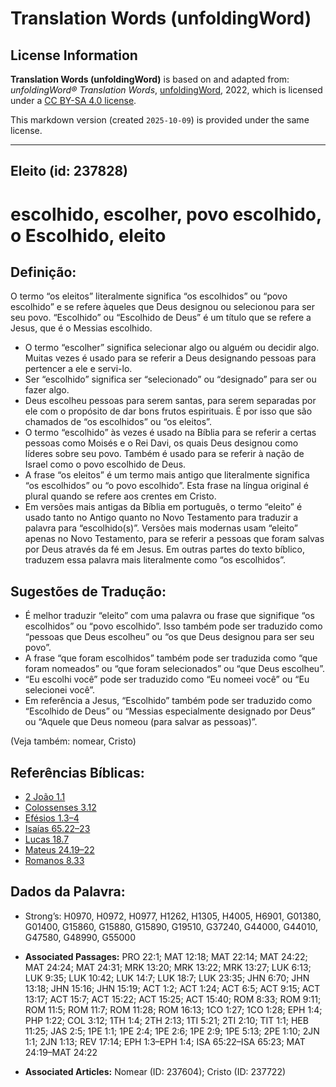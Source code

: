 # Translation Words (unfoldingWord)

## License Information

**Translation Words (unfoldingWord)** is based on and adapted from: _unfoldingWord® Translation Words_, [unfoldingWord](https://unfoldingword.org/utw), 2022, which is licensed under a [CC BY-SA 4.0 license](https://creativecommons.org/licenses/by-sa/4.0/legalcode.en).

This markdown version (created `2025-10-09`) is provided under the same license.



--------------------------------

## Eleito (id: 237828)

escolhido, escolher, povo escolhido, o Escolhido, eleito
========================================================

Definição:
----------

O termo “os eleitos” literalmente significa “os escolhidos” ou “povo escolhido” e se refere àqueles que Deus designou ou selecionou para ser seu povo. “Escolhido” ou “Escolhido de Deus” é um título que se refere a Jesus, que é o Messias escolhido.

* O termo “escolher” significa selecionar algo ou alguém ou decidir algo. Muitas vezes é usado para se referir a Deus designando pessoas para pertencer a ele e servi\-lo.
* Ser “escolhido” significa ser “selecionado” ou “designado” para ser ou fazer algo.
* Deus escolheu pessoas para serem santas, para serem separadas por ele com o propósito de dar bons frutos espirituais. É por isso que são chamados de “os escolhidos” ou “os eleitos”.
* O termo “escolhido” às vezes é usado na Bíblia para se referir a certas pessoas como Moisés e o Rei Davi, os quais Deus designou como líderes sobre seu povo. Também é usado para se referir à nação de Israel como o povo escolhido de Deus.
* A frase “os eleitos” é um termo mais antigo que literalmente significa “os escolhidos” ou “o povo escolhido”. Esta frase na língua original é plural quando se refere aos crentes em Cristo.
* Em versões mais antigas da Bíblia em português, o termo “eleito” é usado tanto no Antigo quanto no Novo Testamento para traduzir a palavra para “escolhido(s)”. Versões mais modernas usam “eleito” apenas no Novo Testamento, para se referir a pessoas que foram salvas por Deus através da fé em Jesus. Em outras partes do texto bíblico, traduzem essa palavra mais literalmente como “os escolhidos”.

Sugestões de Tradução:
----------------------

* É melhor traduzir “eleito” com uma palavra ou frase que signifique “os escolhidos” ou “povo escolhido”. Isso também pode ser traduzido como “pessoas que Deus escolheu” ou “os que Deus designou para ser seu povo”.
* A frase “que foram escolhidos” também pode ser traduzida como “que foram nomeados” ou “que foram selecionados” ou “que Deus escolheu”.
* “Eu escolhi você” pode ser traduzido como “Eu nomeei você” ou “Eu selecionei você”.
* Em referência a Jesus, “Escolhido” também pode ser traduzido como “Escolhido de Deus” ou “Messias especialmente designado por Deus” ou “Aquele que Deus nomeou (para salvar as pessoas)”.

(Veja também: nomear, Cristo)

Referências Bíblicas:
---------------------

* [2 João 1\.1](https://ref.ly/2John1:1)
* [Colossenses 3\.12](https://ref.ly/Col3:12)
* [Efésios 1\.3–4](https://ref.ly/Eph1:3-Eph1:4)
* [Isaías 65\.22–23](https://ref.ly/Isa65:22-Isa65:23)
* [Lucas 18\.7](https://ref.ly/Luke18:7)
* [Mateus 24\.19–22](https://ref.ly/Matt24:19-Matt24:22)
* [Romanos 8\.33](https://ref.ly/Rom8:33)

Dados da Palavra:
-----------------

* Strong’s: H0970, H0972, H0977, H1262, H1305, H4005, H6901, G01380, G01400, G15860, G15880, G15890, G19510, G37240, G44000, G44010, G47580, G48990, G55000

* **Associated Passages:** PRO 22:1; MAT 12:18; MAT 22:14; MAT 24:22; MAT 24:24; MAT 24:31; MRK 13:20; MRK 13:22; MRK 13:27; LUK 6:13; LUK 9:35; LUK 10:42; LUK 14:7; LUK 18:7; LUK 23:35; JHN 6:70; JHN 13:18; JHN 15:16; JHN 15:19; ACT 1:2; ACT 1:24; ACT 6:5; ACT 9:15; ACT 13:17; ACT 15:7; ACT 15:22; ACT 15:25; ACT 15:40; ROM 8:33; ROM 9:11; ROM 11:5; ROM 11:7; ROM 11:28; ROM 16:13; 1CO 1:27; 1CO 1:28; EPH 1:4; PHP 1:22; COL 3:12; 1TH 1:4; 2TH 2:13; 1TI 5:21; 2TI 2:10; TIT 1:1; HEB 11:25; JAS 2:5; 1PE 1:1; 1PE 2:4; 1PE 2:6; 1PE 2:9; 1PE 5:13; 2PE 1:10; 2JN 1:1; 2JN 1:13; REV 17:14; EPH 1:3–EPH 1:4; ISA 65:22–ISA 65:23; MAT 24:19–MAT 24:22
* **Associated Articles:** Nomear (ID: 237604); Cristo (ID: 237722)

